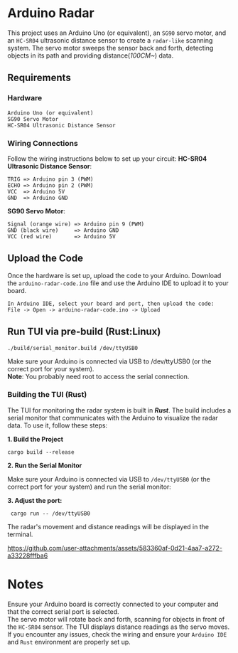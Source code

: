 # Arduino Radar

This project uses an Arduino Uno (or equivalent), an `SG90` servo motor, and an `HC-SR04` ultrasonic distance sensor to create a `radar-like` scanning system. The servo motor sweeps the sensor back and forth, detecting objects in its path and providing distance(*100CM~*) data.

## Requirements
### Hardware

    Arduino Uno (or equivalent)
    SG90 Servo Motor
    HC-SR04 Ultrasonic Distance Sensor

### Wiring Connections

Follow the wiring instructions below to set up your circuit:
**HC-SR04 Ultrasonic Distance Sensor**:

    TRIG => Arduino pin 3 (PWM)
    ECHO => Arduino pin 2 (PWM)
    VCC  => Arduino 5V
    GND  => Arduino GND

**SG90 Servo Motor**:

    Signal (orange wire) => Arduino pin 9 (PWM)
    GND (black wire)     => Arduino GND
    VCC (red wire)       => Arduino 5V

## Upload the Code

Once the hardware is set up, upload the code to your Arduino. Download the `arduino-radar-code.ino` file and use the Arduino IDE to upload it to your board.

    In Arduino IDE, select your board and port, then upload the code:
    File -> Open -> arduino-radar-code.ino -> Upload

## Run TUI via pre-build (Rust:Linux)

    ./build/serial_monitor.build /dev/ttyUSB0
    
  Make sure your Arduino is connected via USB to /dev/ttyUSB0 (or the correct port for your system).<br/>
  **Note**: You probably need root to access the serial connection.

### Building the TUI (Rust)

The TUI for monitoring the radar system is built in ***Rust***. The build includes a serial monitor that communicates with the Arduino to visualize the radar data. To use it, follow these steps:

**1. Build the Project**

    cargo build --release

**2. Run the Serial Monitor**

Make sure your Arduino is connected via USB to `/dev/ttyUSB0` (or the correct port for your system) and run the serial monitor:

**3. Adjust the port:**
     
     cargo run -- /dev/ttyUSB0
 
The radar's movement and distance readings will be displayed in the terminal.



https://github.com/user-attachments/assets/583360af-0d21-4aa7-a272-a33228fffba6



# Notes

 Ensure your Arduino board is correctly connected to your computer and that the correct serial port is selected. <br/>
 The servo motor will rotate back and forth, scanning for objects in front of the `HC-SR04` sensor. The TUI displays distance readings as the servo moves.<br/>
 If you encounter any issues, check the wiring and ensure your `Arduino IDE` and `Rust` environment are properly set up.
